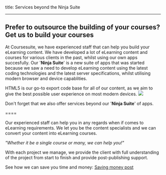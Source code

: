 title: Services beyond the Ninja Suite

----

## Prefer to outsource the building of your courses? Get us to build your courses
At Coursesuite, we have experienced staff that can help you build your eLearning content. We have developed a lot of eLearning content and courses for various clients in the past, whilst using our own apps succesfully. Our '**Ninja Suite**' is a new suite of apps that was started because we saw a need to develop eLearning content using the latest coding technologies and the latest server specifications, whilst utilising modern browser and device capablities. 

HTML5 is our go-to export code base for all of our content, as we aim to give the best possible user experience on most modern devices.
<img src="https://i.imgur.com/y2b6qGz.png" style="max-width:80%">

Don't forget that we also offer services beyond our '**Ninja Suite**' of apps.


====

Our experienced staff can help you in any regards when if comes to eLearning requirements. We let you be the content specialists and we can convert your content into eLearning courses. 

*"Whether it be a single course or many, we can help you!"*

With each project we manage, we provide the client with full understanding of the project from start to finish and provide post-publishing support.

See how we can save you time and money: [Saving money post](
https://www.coursesuite.ninja/blog/38)
